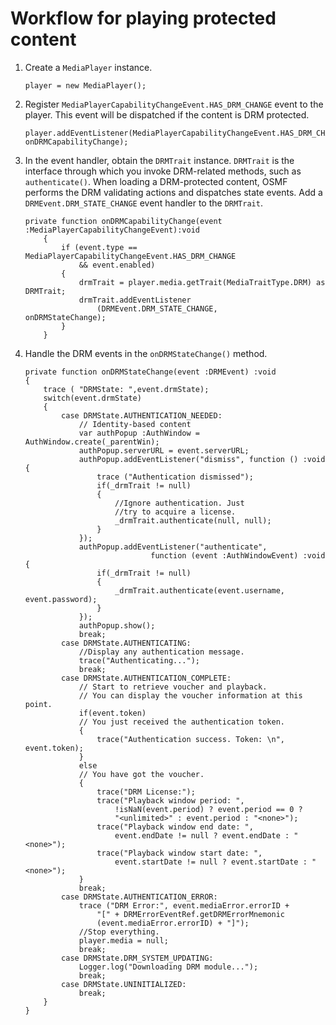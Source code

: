 # Workflow for playing protected content

<div>

1.  <div>

    Create a `MediaPlayer` instance.

        player = new MediaPlayer();

    </div>

2.  <div>

    Register `MediaPlayerCapabilityChangeEvent.HAS_DRM_CHANGE` event to the
    player. This event will be dispatched if the content is DRM protected.

        player.addEventListener(MediaPlayerCapabilityChangeEvent.HAS_DRM_CHANGE, onDRMCapabilityChange);

    </div>

3.  <div>

    In the event handler, obtain the `DRMTrait` instance. `DRMTrait` is the
    interface through which you invoke DRM-related methods, such as
    `authenticate()`. When loading a DRM-protected content, OSMF performs the
    DRM validating actions and dispatches state events. Add a
    `DRMEvent.DRM_STATE_CHANGE` event handler to the `DRMTrait`.

        private function onDRMCapabilityChange(event :MediaPlayerCapabilityChangeEvent):void
            {
                if (event.type == MediaPlayerCapabilityChangeEvent.HAS_DRM_CHANGE
                    && event.enabled)
                {
                    drmTrait = player.media.getTrait(MediaTraitType.DRM) as DRMTrait;
                    drmTrait.addEventListener
                        (DRMEvent.DRM_STATE_CHANGE,                     onDRMStateChange);
                }
            }

    </div>

4.  <div>

    Handle the DRM events in the `onDRMStateChange()` method.

        private function onDRMStateChange(event :DRMEvent) :void
        {
        	trace ( "DRMState: ",event.drmState);
        	switch(event.drmState)
        	{
        		case DRMState.AUTHENTICATION_NEEDED:
        			// Identity-based content
        			var authPopup :AuthWindow = AuthWindow.create(_parentWin);
        			authPopup.serverURL = event.serverURL;
        			authPopup.addEventListener("dismiss", function () :void {
        				trace ("Authentication dismissed");
        				if(_drmTrait != null)
        				{
        					//Ignore authentication. Just
        					//try to acquire a license.
        					_drmTrait.authenticate(null, null);
        				}
        			});
        			authPopup.addEventListener("authenticate",
        							function (event :AuthWindowEvent) :void {
        				if(_drmTrait != null)
        				{
        					_drmTrait.authenticate(event.username, event.password);
        				}
        			});
        			authPopup.show();
        			break;
        		case DRMState.AUTHENTICATING:
        			//Display any authentication message.
        			trace("Authenticating...");
        			break;
        		case DRMState.AUTHENTICATION_COMPLETE:
        			// Start to retrieve voucher and playback.
        			// You can display the voucher information at this point.
        			if(event.token)
        			// You just received the authentication token.
        			{
        				trace("Authentication success. Token: \n", event.token);
        			}
        			else
        			// You have got the voucher.
        			{
        				trace("DRM License:");
        				trace("Playback window period: ",
        					!isNaN(event.period) ? event.period == 0 ?
        					"<unlimited>" : event.period : "<none>");
        				trace("Playback window end date: ",
        					event.endDate != null ? event.endDate : "<none>");
        				trace("Playback window start date: ",
        					event.startDate != null ? event.startDate : "<none>");
        			}
        			break;
        		case DRMState.AUTHENTICATION_ERROR:
        			trace ("DRM Error:", event.mediaError.errorID +
        				"[" + DRMErrorEventRef.getDRMErrorMnemonic
        				(event.mediaError.errorID) + "]");
        			//Stop everything.
        			player.media = null;
        			break;
        		case DRMState.DRM_SYSTEM_UPDATING:
        			Logger.log("Downloading DRM module...");
        			break;
        		case DRMState.UNINITIALIZED:
        			break;
        	}
        }

    </div>

</div>

<div>

<div>

</div>

</div>
